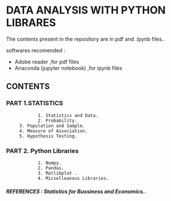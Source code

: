 #        DATA ANALYSIS WITH PYTHON LIBRARES

The contents present in the repository  are in pdf and .ipynb files.. 

softwares recomended : 
* Adobe reader ,for pdf files
* Anaconda (jupyter notebook)  ,for  ipynb files  



## CONTENTS
       
      
### PART 1.STATISTICS
      
                1. Statistics and Data. 
                2. Probability.
		 3. Population and Sample.
		 4. Measure of Association.
		 5. Hypothesis Testing.
		
	
### PART 2. Python Libraries
      
                1. Numpy.
                2. Pandas.
                3. Matlibplot .
                4. Micselleanous Libraries.
	   
##### *REFERENCES :  Statistics for Bussiness and Economics..*
